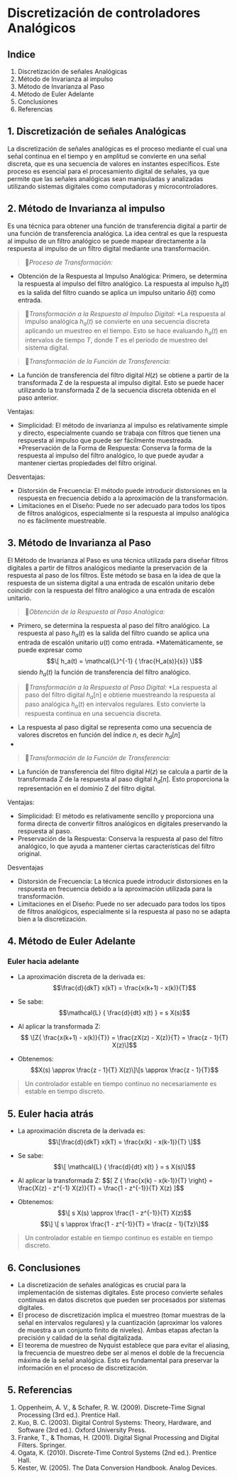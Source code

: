 # Discretización de controladores Analógicos

## Indice
1. Discretización de señales Analógicas
2. Método de Invarianza al impulso
3. Método de Invarianza al Paso
4. Método de Euler Adelante
5. Conclusiones
6. Referencias



## 1. Discretización de señales Analógicas
La discretización de señales analógicas es el proceso mediante el cual una señal continua en el tiempo y en amplitud se convierte en una señal discreta, que es una secuencia de valores en instantes específicos. Este proceso es esencial para el procesamiento digital de señales, ya que permite que las señales analógicas sean manipuladas y analizadas utilizando sistemas digitales como computadoras y microcontroladores.

## 2. Método de Invarianza al impulso
Es una técnica para obtener una función de transferencia digital a partir de una función de transferencia analógica. La idea central es que la respuesta al impulso de un filtro analógico se puede mapear directamente a la respuesta al impulso de un filtro digital mediante una transformación.
>🔑*Proceso de Transformación:*
* Obtención de la Respuesta al Impulso Analógica:
Primero, se determina la respuesta al impulso del filtro analógico. La respuesta al impulso 
 $h_a(t)$ es la salida del filtro cuando se aplica un impulso unitario $δ(t)$ como entrada.

>🔑*Transformación a la Respuesta al Impulso Digital:*
*La respuesta al impulso analógica $h_a(t)$ se convierte en una secuencia discreta aplicando un muestreo en el tiempo. Esto se hace evaluando 
 $h_a(t)$  en intervalos de tiempo $T$, donde $T$ es el período de muestreo del sistema digital.

>🔑*Transformación de la Función de Transferencia:*
* La función de transferencia del filtro digital $H(z)$  se obtiene a partir de la transformada Z de la respuesta al impulso digital. Esto se puede hacer utilizando la transformada Z de la secuencia discreta obtenida en el paso anterior.

Ventajas:
* Simplicidad: El método de invarianza al impulso es relativamente simple y directo, especialmente cuando se trabaja con filtros que tienen una respuesta al impulso que puede ser fácilmente muestreada.
*Preservación de la Forma de Respuesta: Conserva la forma de la respuesta al impulso del filtro analógico, lo que puede ayudar a mantener ciertas propiedades del filtro original.

Desventajas: 
* Distorsión de Frecuencia: El método puede introducir distorsiones en la respuesta en frecuencia debido a la aproximación de la transformación.
* Limitaciones en el Diseño: Puede no ser adecuado para todos los tipos de filtros analógicos, especialmente si la respuesta al impulso analógica no es fácilmente muestreable.

## 3. Método de Invarianza al Paso
 El Método de Invarianza al Paso es una técnica utilizada para diseñar filtros digitales a partir de filtros analógicos mediante la preservación de la respuesta al paso de los filtros. Este método se basa en la idea de que la respuesta de un sistema digital a una entrada de escalón unitario debe coincidir con la respuesta del filtro analógico a una entrada de escalón unitario.

>🔑*Obtención de la Respuesta al Paso Analógica:*
* Primero, se determina la respuesta al paso del filtro analógico. La respuesta al paso $h_a(t)$  es la salida del filtro cuando se aplica una entrada de escalón unitario $u(t)$ como entrada.
*Matemáticamente, se puede expresar como  $$\[ h_a(t) = \mathcal{L}^{-1} { \frac{H_a(s)}{s}} \]$$  siendo $h_a(t)$ la función de transferencia del filtro analógico.

>🔑*Transformación a la Respuesta al Paso Digital:*
*La respuesta al paso del filtro digital $h_a[n]$ e obtiene muestreando la respuesta al paso analógica  $h_a(t)$  en intervalos regulares. Esto convierte la respuesta continua en una secuencia discreta.
* La respuesta al paso digital se representa como una secuencia de valores discretos en función del índice $n$, es decir $h_d[n]$
* 
>🔑*Transformación de la Función de Transferencia:*
* La función de transferencia del filtro digital $H(z)$ se calcula a partir de la transformada Z de la respuesta al paso digital $h_d[n]$. Esto proporciona la representación en el dominio Z del filtro digital.

Ventajas: 
* Simplicidad: El método es relativamente sencillo y proporciona una forma directa de convertir filtros analógicos en digitales preservando la respuesta al paso.
* Preservación de la Respuesta: Conserva la respuesta al paso del filtro analógico, lo que ayuda a mantener ciertas características del filtro original.

 Desventajas
* Distorsión de Frecuencia: La técnica puede introducir distorsiones en la respuesta en frecuencia debido a la aproximación utilizada para la transformación.
* Limitaciones en el Diseño: Puede no ser adecuado para todos los tipos de filtros analógicos, especialmente si la respuesta al paso no se adapta bien a la discretización.


## 4. Método de Euler Adelante
### Euler hacia adelante

- La aproximación discreta de la derivada es:
  $$\frac{d}{dkT} x(kT) = \frac{x(k+1) - x(k)}{T}$$

- Se sabe:
  $$\mathcal{L} { \frac{d}{dt} x(t) } = s X(s)$$

- Al aplicar la transformada Z:
  $$   \[Z{ \frac{x(k+1) - x(k)}{T}} = \frac{zX(z) - X(z)}{T} = \frac{z - 1}{T} X(z)\]$$

- Obtenemos:
  $$X(s) \approx \frac{z - 1}{T} X(z)\]\[s \approx \frac{z - 1}{T}$$

> Un controlador estable en tiempo continuo no necesariamente es estable en tiempo discreto.


## 5. Euler hacia atrás

- La aproximación discreta de la derivada es:
  $$\[\frac{d}{dkT} x(kT) = \frac{x(k) - x(k-1)}{T} \]$$

- Se sabe:
  $$\[ \mathcal{L} { \frac{d}{dt} x(t) } = s X(s)\]$$

- Al aplicar la transformada Z:
  $$\[ Z { \frac{x(k) - x(k-1)}{T} \right\} = \frac{X(z) - z^{-1} X(z)}{T} = \frac{1 - z^{-1}}{T} X(z)  \]$$

- Obtenemos:
  $$\[ s X(s) \approx \frac{1 - z^{-1}}{T} X(z)$$
  $$\] \[ s \approx \frac{1 - z^{-1}}{T} = \frac{z - 1}{Tz}\]$$

> Un controlador estable en tiempo continuo es estable en tiempo discreto.


## 6. Conclusiones
* La discretización de señales analógicas es crucial para la implementación de sistemas digitales. Este proceso convierte señales continuas en datos discretos que pueden ser procesados por sistemas digitales.
* El proceso de discretización implica el muestreo (tomar muestras de la señal en intervalos regulares) y la cuantización (aproximar los valores de muestra a un conjunto finito de niveles). Ambas etapas afectan la precisión y calidad de la señal digitalizada.
* El teorema de muestreo de Nyquist establece que para evitar el aliasing, la frecuencia de muestreo debe ser al menos el doble de la frecuencia máxima de la señal analógica. Esto es fundamental para preservar la información en el proceso de discretización.


## 5. Referencias
1. Oppenheim, A. V., & Schafer, R. W. (2009). Discrete-Time Signal Processing (3rd ed.). Prentice Hall.
2. Kuo, B. C. (2003). Digital Control Systems: Theory, Hardware, and Software (3rd ed.). Oxford University Press.
3. Franke, T., & Thomas, H. (2001). Digital Signal Processing and Digital Filters. Springer.
4. Ogata, K. (2010). Discrete-Time Control Systems (2nd ed.). Prentice Hall.
5. Kester, W. (2005). The Data Conversion Handbook. Analog Devices.
